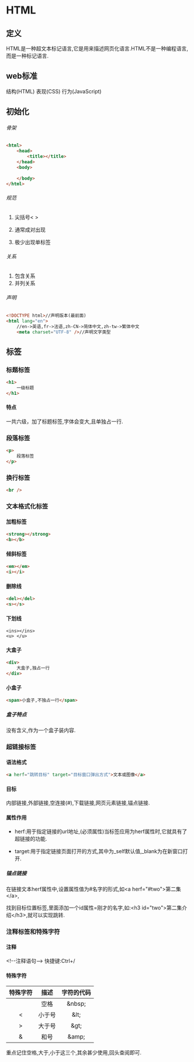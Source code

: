 # HTML

## 定义





HTML是一种超文本标记语言,它是用来描述网页化语言.HTML不是一种编程语言,而是一种标记语言.

## web标准

结构(HTML)    表现(CSS)    行为(JavaScript)  

## 初始化

###### 骨架

```html
<html>
    <head>
        <title></title>
    </head>
    <body>
        
    </body>
</html>
```

###### 规范

1. 尖括号<    >

2. 通常成对出现
3. 极少出现单标签

###### 关系

1. 包含关系
2. 并列关系

###### 声明

```html
<!DOCTYPE html>//声明版本(最前面)
<html lang="en">
    //en->英语,fr->法语,zh-CN->简体中文,zh-tw->繁体中文
    <meta charset="UTF-8" />//声明文字类型
```

## 标签

### 标题标签

```html
<h1>
    一级标题
</h1>
```

#### 特点

一共六级，加了标题标签,字体会变大,且单独占一行.

### 段落标签

```html
<p>
    段落标签
</p>
```



### 换行标签

```html
<br />
```

### 文本格式化标签

#### 加粗标签

```html
<strong></strong>
<b></b>
```

#### 倾斜标签

```html
<em></em>
<i></i>
```

#### 删除线

```html
<del></del>
<s></s>
```

#### 下划线

```htnl
<ins></ins>
<u> </u>
```

#### 大盒子

```html
<div>
    大盒子,独占一行
</div>
```



#### 小盒子

```html
<span>小盒子,不独占一行</span>
```

##### 盒子特点

没有含义,作为一个盒子装内容.

### 超链接标签

#### 语法格式

```html
<a herf="跳转目标" target="目标窗口弹出方式">文本或图像</a>
```

#### 目标

内部链接,外部链接,空连接(#),下载链接,网页元素链接,锚点链接.

#### 属性作用

* herf:用于指定链接的url地址,(必须属性)当标签应用为herf属性时,它就具有了超链接的功能.

* target:用于指定链接页面打开的方式,其中为_self默认值,\_blank为在新窗口打开.

##### 锚点链接

在链接文本herf属性中,设置属性值为\#名字的形式,如\<a herf="#two">第二集\</a>,

找到目标位置标签,里面添加一个id属性=刚才的名字,如:\<h3 id="two">第二集介绍\</h3>,就可以实现跳转.

### 注释标签和特殊字符

#### 注释

\<!--注释语句-->    快捷键:Ctrl+/

#### 特殊字符

| 特殊字符 |  描述  | 字符的代码 |
| :------: | :----: | :--------: |
|          |  空格  |  \&nbsp;   |
|    <     | 小于号 |   \&lt;    |
|    >     | 大于号 |   \&gt;    |
|    &     |  和号  |   \&amp;   |



重点记住空格,大于,小于这三个,其余甚少使用,回头查阅即可.



